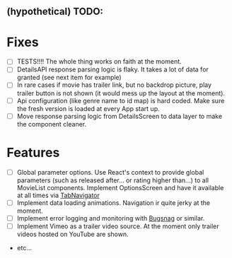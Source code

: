 ## (hypothetical) TODO:

# Fixes

- [ ] TESTS!!!! The whole thing works on faith at the moment.
- [ ] DetailsAPI response parsing logic is flaky. It takes a lot of data for granted (see next item for example)
- [ ] In rare cases if movie has trailer link, but no backdrop picture, play trailer button is not shown (it would mess up the layout at the moment).
- [ ] Api configuration (like genre name to id map) is hard coded. Make sure the fresh version is loaded at every App start up.
- [ ] Move response parsing logic from DetailsScreen to data layer to make the component cleaner.

# Features

- [ ] Global parameter options. Use React's context to provide global parameters (such as released after... or rating higher than...) to all MovieList components. Implement OptionsScreen and have it available at all times via [TabNavigator](https://reactnavigation.org/docs/tab-based-navigation/)
- [ ] Implement data loading animations. Navigation ir quite jerky at the moment.
- [ ] Implement error logging and monitoring with [Bugsnag](https://www.bugsnag.com/) or similar.
- [ ] Implement Vimeo as a trailer video source. At the moment only trailer videos hosted on YouTube are shown.
- etc...
